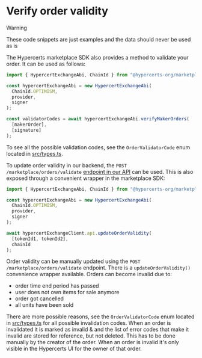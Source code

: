 # Verify order validity

> [!WARNING]
>
> These code snippets are just examples and the data should never be used as is

The Hypercerts marketplace SDK also provides a method to validate your order. It can be used as follows:

```ts
import { HypercertExchangeAbi, ChainId } from "@hypercerts-org/marketplace-sdk";

const hypercertExchangeAbi = new HypercertExchangeAbi(
  ChainId.OPTIMISM,
  provider,
  signer
);

const validatorCodes = await hypercertExchangeAbi.verifyMakerOrders(
  [makerOrder],
  [signature]
);
```

To see all the possible validation codes, see the `OrderValidatorCode` enum located in [src/types.ts](../src/types.ts#L217).

To update order validity in our backend, the `POST /marketplace/orders/validate` [endpoint in our API](https://api.hypercerts.org/spec/#/Marketplace/ValidateOrder) can be used. This is also exposed through a convenient wrapper in the marketplace SDK:

```ts
import { HypercertExchangeAbi, ChainId } from "@hypercerts-org/marketplace-sdk";

const hypercertExchangeAbi = new HypercertExchangeAbi(
  ChainId.OPTIMISM,
  provider,
  signer
);

await hypercertExchangeClient.api.updateOrderValidity(
  [tokenId1, tokenId2],
  chainId
);
```

Order validity can be manually updated using the `POST /marketplace/orders/validate` endpoint. There is a `updateOrderValidity()` convenience wrapper available. Orders can become invalid due to:

- order time end period has passed
- user does not own items for sale anymore
- order got cancelled
- all units have been sold

There are more possible reasons, see the `OrderValidatorCode` enum located in [src/types.ts](../src/types.ts#L266) for all possible invalidation codes. When an order is invalidated it is marked as invalid & and the list of error codes that make it invalid are stored for reference, but not deleted. This has to be done manually by the creator of the order. When an order is invalid it's only visible in the Hypercerts UI for the owner of that order.
